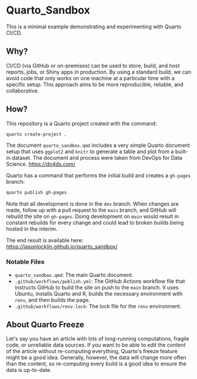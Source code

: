 
# Quarto_Sandbox

This is a minimal example demonstrating and experimenting with Quarto CI/CD.

## Why?

CI/CD (via GitHub or on-premises) can be used to store, build, and host reports, jobs, or Shiny apps in production. By using a standard build, we can avoid code that only works on one machine at a particular time with a specific setup. This approach aims to be more reproducible, reliable, and collaborative.

## How?

This repository is a Quarto project created with the command:

```bash
quarto create-project .
```

The document `quarto_sandbox.qmd` includes a very simple Quarto document setup that uses `ggplot2` and `knitr` to generate a table and plot from a built-in dataset. The document and process were taken from DevOps for Data Science. https://do4ds.com/

Quarto has a command that performs the initial build and creates a `gh-pages` branch:

```bash
quarto publish gh-pages
```

Note that all development is done in the `dev` branch. When changes are made, follow up with a pull request to the `main` branch, and GitHub will rebuild the site on `gh-pages`. Doing development on `main` would result in constant rebuilds for every change and could lead to broken builds being hosted in the interim.

The end result is available here: https://jasonlocklin.github.io/quarto_sandbox/

### Notable Files

- `quarto_sandbox.qmd`: The main Quarto document.
- `.github/workflows/publish.yml`: The GitHub Actions workflow file that instructs GitHub to build the site on push to the `main` branch. It uses Ubuntu, installs Quarto and R, builds the necessary environment with `renv`, and then builds the page.
- `.github/workflows/renv.lock`: The lock file for the `renv` environment.

## About Quarto Freeze

Let's say you have an article with lots of long-running computations, fragile code, or unreliable data sources. If you want to be able to edit the content of the article without re-computing everything, Quarto's freeze feature might be a good idea. Generally, however, the data will change more often than the content, so re-computing every build is a good idea to ensure the data is up-to-date.
